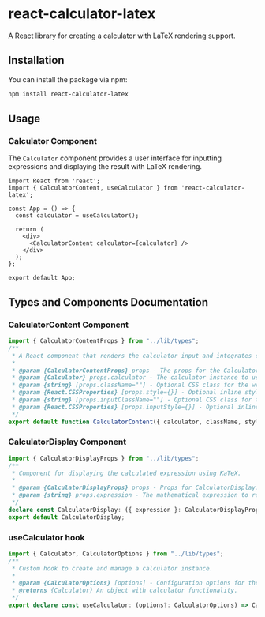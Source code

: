 # react-calculator-latex

A React library for creating a calculator with LaTeX rendering support.

## Installation

You can install the package via npm:

```bash
npm install react-calculator-latex
```


## Usage

### Calculator Component

The `Calculator` component provides a user interface for inputting expressions and displaying the result with LaTeX rendering.

```tsx
import React from 'react';
import { CalculatorContent, useCalculator } from 'react-calculator-latex';

const App = () => {
  const calculator = useCalculator();

  return (
    <div>
      <CalculatorContent calculator={calculator} />
    </div>
  );
};

export default App;

```


## Types and Components Documentation

### CalculatorContent Component

```ts
import { CalculatorContentProps } from "../lib/types";
/**
 * A React component that renders the calculator input and integrates core functionality.
 *
 * @param {CalculatorContentProps} props - The props for the CalculatorContent component.
 * @param {Calculator} props.calculator - The calculator instance to use.
 * @param {string} [props.className=""] - Optional CSS class for the wrapper div.
 * @param {React.CSSProperties} [props.style={}] - Optional inline styles for the wrapper div.
 * @param {string} [props.inputClassName=""] - Optional CSS class for the input element.
 * @param {React.CSSProperties} [props.inputStyle={}] - Optional inline styles for the input element.
 */
export default function CalculatorContent({ calculator, className, style, inputClassName, inputStyle, }: CalculatorContentProps): import("react/jsx-runtime").JSX.Element;
```


### CalculatorDisplay Component


```ts
import { CalculatorDisplayProps } from "../lib/types";
/**
 * Component for displaying the calculated expression using KaTeX.
 *
 * @param {CalculatorDisplayProps} props - Props for CalculatorDisplay.
 * @param {string} props.expression - The mathematical expression to render.
 */
declare const CalculatorDisplay: ({ expression }: CalculatorDisplayProps) => import("react/jsx-runtime").JSX.Element;
export default CalculatorDisplay;
```


### useCalculator hook

```ts
import { Calculator, CalculatorOptions } from "../lib/types";
/**
 * Custom hook to create and manage a calculator instance.
 *
 * @param {CalculatorOptions} [options] - Configuration options for the calculator.
 * @returns {Calculator} An object with calculator functionality.
 */
export declare const useCalculator: (options?: CalculatorOptions) => Calculator;
```




